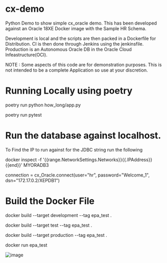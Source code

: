 # cx-demo

Python Demo to show simple cx_oracle demo. This has been developed against an Oracle 18XE Docker image with the Sample HR Schema.

Development is local and the scripts are then packed in a Dockerfile for Distribution. CI is then done through Jenkins using the jenkinsfile. Production is an Autonomous Oracle DB in the Oracle Cloud Infeastructure(OCI).

NOTE : Some aspects of this code are for demonstration purposes. This is not intended to be a complete Application so use at your discretion.

# Running Locally using poetry

poetry run python how_long/app.py

poetry run pytest

# Run the database against localhost. 

To Find the IP to run against for the JDBC string run the following

docker inspect -f '{{range.NetworkSettings.Networks}}{{.IPAddress}}{{end}}' MYORADB3

connection = cx_Oracle.connect(user="hr", password="Welcome_1", dsn="172.17.0.2/XEPDB1")

# Build the Docker File

docker build --target development --tag epa_test .

docker build --target test --tag epa_test .

docker build --target production --tag epa_test .

docker run epa_test

![image](https://user-images.githubusercontent.com/71491954/157327087-e7f6088c-b8f9-40fb-995d-0d79a1b65828.png)
